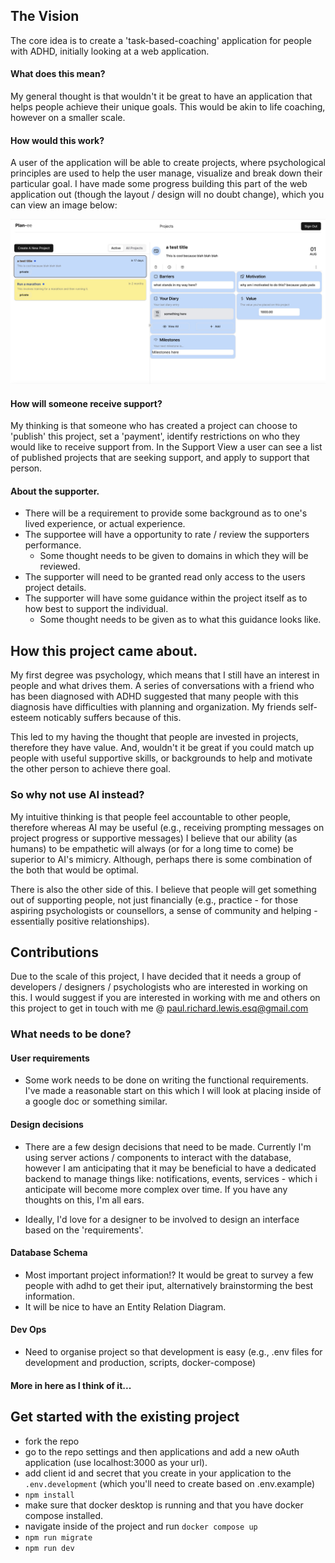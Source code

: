 ## The Vision

The core idea is to create a 'task-based-coaching' application for people with ADHD, initially looking at a web application.

#### What does this mean?

My general thought is that wouldn't it be great to have an application that helps people achieve their unique goals. This would be akin to life coaching, however on a smaller scale.

#### How would this work?

A user of the application will be able to create projects, where psychological principles are used to help the user manage, visualize and break down their particular goal. I have made some progress building this part of the web application out (though the layout / design will no doubt change), which you can view an image below:

![Projects View](/public/images/projects-view.jpeg)

#### How will someone receive support?

My thinking is that someone who has created a project can choose to 'publish' this project, set a 'payment', identify restrictions on who they would like to receive support from. In the Support View a user can see a list of published projects that are seeking support, and apply to support that person.

#### About the supporter.

- There will be a requirement to provide some background as to one's lived experience, or actual experience.
- The supportee will have a opportunity to rate / review the supporters performance.
  - Some thought needs to be given to domains in which they will be reviewed.
- The supporter will need to be granted read only access to the users project details.
- The supporter will have some guidance within the project itself as to how best to support the individual.
  - Some thought needs to be given as to what this guidance looks like.

## How this project came about.

My first degree was psychology, which means that I still have an interest in people and what drives them. A series of conversations with a friend who has been diagnosed with ADHD suggested that many people with this diagnosis have difficulties with planning and organization. My friends self-esteem noticably suffers because of this.

This led to my having the thought that people are invested in projects, therefore they have value. And, wouldn't it be great if you could match up people with useful supportive skills, or backgrounds to help and motivate the other person to achieve there goal.

### So why not use AI instead?

My intuitive thinking is that people feel accountable to other people, therefore whereas AI may be useful (e.g., receiving prompting messages on project progress or supportive messages) I believe that our ability (as humans) to be empathetic will always (or for a long time to come) be superior to AI's mimicry. Although, perhaps there is some combination of the both that would be optimal.

There is also the other side of this. I believe that people will get something out of supporting people, not just financially (e.g., practice - for those aspiring psychologists or counsellors, a sense of community and helping - essentially positive relationships).

## Contributions

Due to the scale of this project, I have decided that it needs a group of developers / designers / psychologists who are interested in working on this. I would suggest if you are interested in working with me and others on this project to get in touch with me @ paul.richard.lewis.esq@gmail.com

### What needs to be done?

#### User requirements

- Some work needs to be done on writing the functional requirements. I've made a reasonable start on this which I will look at placing inside of a google doc or something similar.

#### Design decisions

- There are a few design decisions that need to be made. Currently I'm using server actions / components to interact with the database, however I am anticipating that it may be beneficial to have a dedicated backend to manage things like: notifications, events, services - which i anticipate will become more complex over time. If you have any thoughts on this, I'm all ears.

- Ideally, I'd love for a designer to be involved to design an interface based on the 'requirements'.

#### Database Schema

- Most important project information!? It would be great to survey a few people with adhd to get their iput, alternatively brainstorming the best information.
- It will be nice to have an Entity Relation Diagram.

#### Dev Ops

- Need to organise project so that development is easy (e.g., .env files for development and production, scripts, docker-compose)

#### More in here as I think of it...

## Get started with the existing project

- fork the repo
- go to the repo settings and then applications and add a new oAuth application (use localhost:3000 as your url).
- add client id and secret that you create in your application to the `.env.development` (which you'll need to create based on .env.example)
- `npm install`
- make sure that docker desktop is running and that you have docker compose installed.
- navigate inside of the project and run `docker compose up`
- `npm run migrate`
- `npm run dev`
